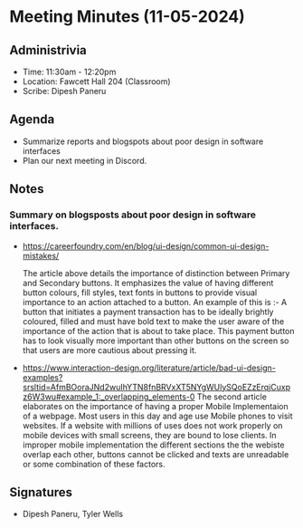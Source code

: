 # Meeting Minutes (11-05-2024)

## Administrivia
* Time: 11:30am - 12:20pm
* Location: Fawcett Hall 204 (Classroom)
* Scribe: Dipesh Paneru

## Agenda
* Summarize reports and blogspots about poor design in software interfaces
* Plan our next meeting in Discord.

## Notes

### Summary on blogsposts about poor design in software interfaces.

 - https://careerfoundry.com/en/blog/ui-design/common-ui-design-mistakes/

   The article above details the importance of distinction between Primary and Secondary buttons. It emphasizes the value of having different button colours, fill styles, text fonts in buttons to provide visual importance to an action attached to a button. An example of this is :- A button that initiates a payment transaction has to be ideally brightly coloured, filled and must have bold text to make the user aware of the importance of the action that is about to take place. This payment button has to look visually more important than other buttons on the screen so that users are more cautious about pressing it.
   
 - https://www.interaction-design.org/literature/article/bad-ui-design-examples?srsltid=AfmBOoraJNd2wuIhYTN8fnBRVxXT5NYgWUlySQoEZzErqjCuxpz6W3wu#example_1:_overlapping_elements-0
   The second article elaborates on the importance of having a proper Mobile Implementaion of a webpage. Most users in this day and age use Mobile phones to visit websites. If a website with millions of uses does not work properly on mobile devices with small screens, they are bound to lose clients. In improper mobile implementation the different sections the the webiste overlap each other, buttons cannot be clicked and texts are unreadable or some combination of these factors.

   
## Signatures
* Dipesh Paneru, Tyler Wells
